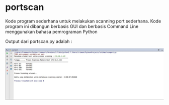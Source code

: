 # portscan
Kode program sederhana untuk melakukan scanning port sederhana. Kode program ini dibangun berbasis GUI dan berbasis Command Line menggunakan bahasa pemrograman Python


Output dari portscan.py adalah :

![alt tag](https://raw.githubusercontent.com/umjembersoft/portscan/master/portscan.jpg)
